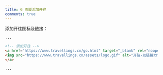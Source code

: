 ```yaml
---
title: G 页脚添加开往
comments: true
---
```


添加开往图标及链接：

```html title="/overrides/partials/social.html"
...

<!-- 添加开往 -->
<a href="https://www.travellings.cn/go.html" target="_blank" rel="noopener" title="开往-友链接力" class="md-social__link" style="display:flex; align-items:center; justify-content:center; margin-right: 80px;" >
<img src="https://www.travellings.cn/assets/logo.gif" alt="开往-友链接力" style="max-width: 120px;">
</a>

...
```

